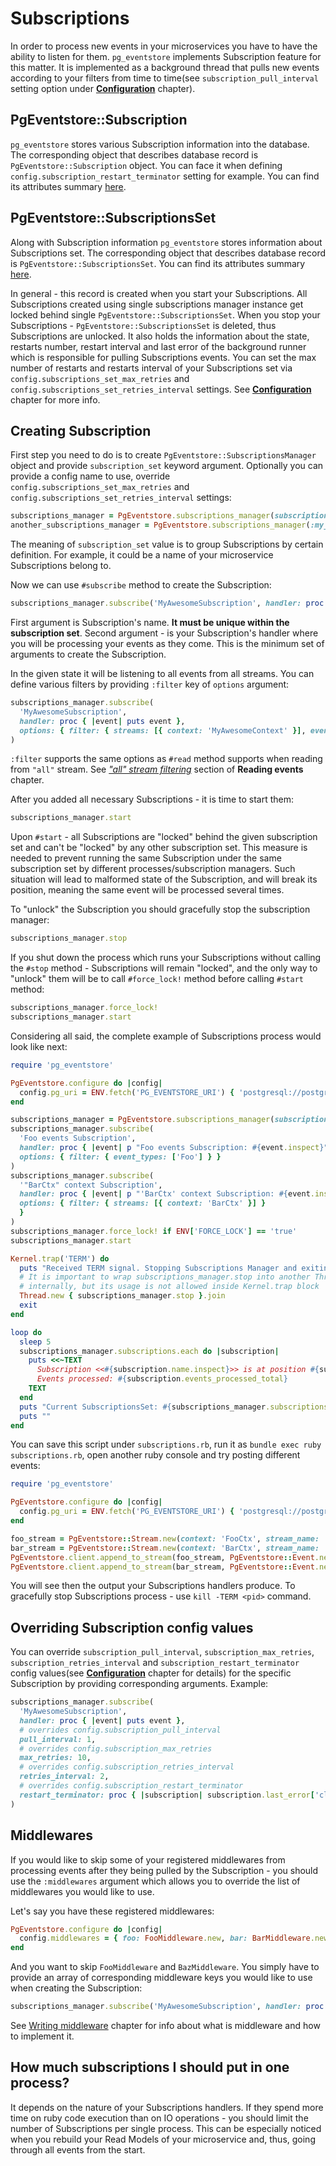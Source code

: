 # Subscriptions

In order to process new events in your microservices you have to have the ability to listen for them. `pg_eventstore` implements Subscription feature for this matter. It is implemented as a background thread that pulls new events according to your filters from time to time(see `subscription_pull_interval` setting option under [**Configuration**](configuration.md) chapter).

## PgEventstore::Subscription

`pg_eventstore` stores various Subscription information into the database. The corresponding object that describes database record is `PgEventstore::Subscription` object. You can face it when defining `config.subscription_restart_terminator` setting for example. You can find its attributes summary [here](https://rubydoc.info/gems/pg_eventstore/PgEventstore/Subscription).  

## PgEventstore::SubscriptionsSet

Along with Subscription information `pg_eventstore` stores information about Subscriptions set. The corresponding object that describes database record is `PgEventstore::SubscriptionsSet`. You can find its attributes summary [here](https://rubydoc.info/gems/pg_eventstore/PgEventstore/SubscriptionsSet).

In general - this record is created when you start your Subscriptions. All Subscriptions created using single subscriptions manager instance get locked behind single `PgEventstore::SubscriptionsSet`. When you stop your Subscriptions - `PgEventstore::SubscriptionsSet` is deleted, thus Subscriptions are unlocked. It also holds the information about the state, restarts number, restart interval and last error of the background runner which is responsible for pulling Subscriptions events. You can set the max number of restarts and restarts interval of your Subscriptions set via `config.subscriptions_set_max_retries` and `config.subscriptions_set_retries_interval` settings. See [**Configuration**](configuration.md) chapter for more info.

## Creating Subscription

First step you need to do is to create `PgEventstore::SubscriptionsManager` object and provide `subscription_set` keyword argument. Optionally you can provide a config name to use, override `config.subscriptions_set_max_retries` and `config.subscriptions_set_retries_interval` settings:

```ruby
subscriptions_manager = PgEventstore.subscriptions_manager(subscription_set: 'SubscriptionsOfMyAwesomeMicroservice')
another_subscriptions_manager = PgEventstore.subscriptions_manager(:my_custom_config, subscription_set: 'SubscriptionsOfMyAwesomeMicroservice', max_retries: 5, retries_interval: 2)
```

The meaning of `subscription_set` value is to group Subscriptions by certain definition. For example, it could be a name of your microservice Subscriptions belong to.

Now we can use `#subscribe` method to create the Subscription:

```ruby
subscriptions_manager.subscribe('MyAwesomeSubscription', handler: proc { |event| puts event })
```

First argument is Subscription's name. **It must be unique within the subscription set**. Second argument - is your Subscription's handler where you will be processing your events as they come. This is the minimum set of arguments to create the Subscription. 

In the given state it will be listening to all events from all streams. You can define various filters by providing `:filter` key of `options` argument:

```ruby
subscriptions_manager.subscribe(
  'MyAwesomeSubscription', 
  handler: proc { |event| puts event }, 
  options: { filter: { streams: [{ context: 'MyAwesomeContext' }], event_types: ['Foo', 'Bar'] } }
)
```

`:filter` supports the same options as `#read` method supports when reading from `"all"` stream. See [*"all" stream filtering*](reading_events.md#all-stream-filtering) section of **Reading events** chapter.

After you added all necessary Subscriptions - it is time to start them:

```ruby
subscriptions_manager.start
```

Upon `#start` - all Subscriptions are "locked" behind the given subscription set and can't be "locked" by any other subscription set. This measure is needed to prevent running the same Subscription under the same subscription set by different processes/subscription managers. Such situation will lead to malformed state of the Subscription, and will break its position, meaning the same event will be processed several times.

To "unlock" the Subscription you should gracefully stop the subscription manager:

```ruby
subscriptions_manager.stop
```

If you shut down the process which runs your Subscriptions without calling the `#stop` method - Subscriptions will remain "locked", and the only way to "unlock" them will be to call `#force_lock!` method before calling `#start` method:

```ruby
subscriptions_manager.force_lock!
subscriptions_manager.start
```

Considering all said, the complete example of Subscriptions process would look like next:

```ruby
require 'pg_eventstore'

PgEventstore.configure do |config|
  config.pg_uri = ENV.fetch('PG_EVENTSTORE_URI') { 'postgresql://postgres:postgres@localhost:5532/eventstore' }  
end

subscriptions_manager = PgEventstore.subscriptions_manager(subscription_set: 'MyAwesomeSubscriptions')
subscriptions_manager.subscribe(
  'Foo events Subscription', 
  handler: proc { |event| p "Foo events Subscription: #{event.inspect}" }, 
  options: { filter: { event_types: ['Foo'] } }
)
subscriptions_manager.subscribe(
  '"BarCtx" context Subscription',
  handler: proc { |event| p "'BarCtx' context Subscription: #{event.inspect}" }, 
  options: { filter: { streams: [{ context: 'BarCtx' }] } 
  }
)
subscriptions_manager.force_lock! if ENV['FORCE_LOCK'] == 'true'
subscriptions_manager.start

Kernel.trap('TERM') do
  puts "Received TERM signal. Stopping Subscriptions Manager and exiting..."
  # It is important to wrap subscriptions_manager.stop into another Thread, because it uses Thread::Mutex#synchronize
  # internally, but its usage is not allowed inside Kernel.trap block
  Thread.new { subscriptions_manager.stop }.join
  exit
end

loop do
  sleep 5
  subscriptions_manager.subscriptions.each do |subscription|
    puts <<~TEXT
      Subscription <<#{subscription.name.inspect}>> is at position #{subscription.current_position}. \
      Events processed: #{subscription.events_processed_total}
    TEXT
  end
  puts "Current SubscriptionsSet: #{subscriptions_manager.subscriptions_set}"
  puts ""
end
```

You can save this script under `subscriptions.rb`, run it as `bundle exec ruby subscriptions.rb`, open another ruby console and try posting different events:

```ruby
require 'pg_eventstore'

PgEventstore.configure do |config|
  config.pg_uri = ENV.fetch('PG_EVENTSTORE_URI') { 'postgresql://postgres:postgres@localhost:5532/eventstore' }
end

foo_stream = PgEventstore::Stream.new(context: 'FooCtx', stream_name: 'MyAwesomeStream', stream_id: '1')
bar_stream = PgEventstore::Stream.new(context: 'BarCtx', stream_name: 'MyAwesomeStream', stream_id: '1')
PgEventstore.client.append_to_stream(foo_stream, PgEventstore::Event.new(type: 'Foo', data: { foo: :bar }))
PgEventstore.client.append_to_stream(bar_stream, PgEventstore::Event.new(type: 'Foo', data: { foo: :bar }))
```

You will see then the output your Subscriptions handlers produce. To gracefully stop Subscriptions process - use `kill -TERM <pid>` command.

## Overriding Subscription config values

You can override `subscription_pull_interval`, `subscription_max_retries`, `subscription_retries_interval` and `subscription_restart_terminator` config values(see [**Configuration**](configuration.md) chapter for details) for the specific Subscription by providing corresponding arguments. Example:

```ruby
subscriptions_manager.subscribe(
  'MyAwesomeSubscription', 
  handler: proc { |event| puts event },
  # overrides config.subscription_pull_interval
  pull_interval: 1,
  # overrides config.subscription_max_retries
  max_retries: 10,
  # overrides config.subscription_retries_interval
  retries_interval: 2,
  # overrides config.subscription_restart_terminator
  restart_terminator: proc { |subscription| subscription.last_error['class'] == 'NoMethodError' }, 
)
```

## Middlewares

If you would like to skip some of your registered middlewares from processing events after they being pulled by the Subscription - you should use the `:middlewares` argument which allows you to override the list of middlewares you would like to use.

Let's say you have these registered middlewares:

```ruby
PgEventstore.configure do |config|
  config.middlewares = { foo: FooMiddleware.new, bar: BarMiddleware.new, baz: BazMiddleware.new }
end
```

And you want to skip `FooMiddleware` and `BazMiddleware`. You simply have to provide an array of corresponding middleware keys you would like to use when creating the Subscription:

```ruby
subscriptions_manager.subscribe('MyAwesomeSubscription', handler: proc { |event| puts event }, middlewares: %i[bar])
```

See [Writing middleware](writing_middleware.md) chapter for info about what is middleware and how to implement it.

## How much subscriptions I should put in one process?

It depends on the nature of your Subscriptions handlers. If they spend more time on ruby code execution than on IO operations - you should limit the number of Subscriptions per single process. This can be especially noticed when you rebuild your Read Models of your microservice and, thus, going through all events from the start.
